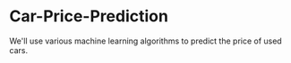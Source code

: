 # Car-Price-Prediction
We'll use various machine learning algorithms to predict the price of used cars.
